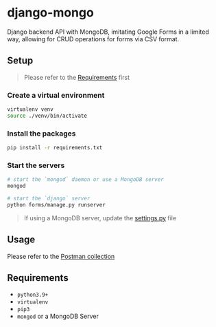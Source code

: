 # django-mongo
Django backend API with MongoDB, imitating Google Forms in a limited way, allowing for CRUD operations for forms via CSV format.

## Setup
> Please refer to the [Requirements](https://github.com/Mitul16/django-mongo#requirements) first

### Create a virtual environment
```bash
virtualenv venv
source ./venv/bin/activate
```

### Install the packages
```bash
pip install -r requirements.txt
```

### Start the servers
```bash
# start the `mongod` daemon or use a MongoDB server
mongod

# start the `django` server
python forms/manage.py runserver
```

> If using a MongoDB server, update the [settings.py](./forms/forms/settings.py) file

## Usage
Please refer to the [Postman collection](./docs/Forms.postman_collection.json)

## Requirements
- `python3.9+`
- `virtualenv`
- `pip3`
- `mongod` or a MongoDB Server
